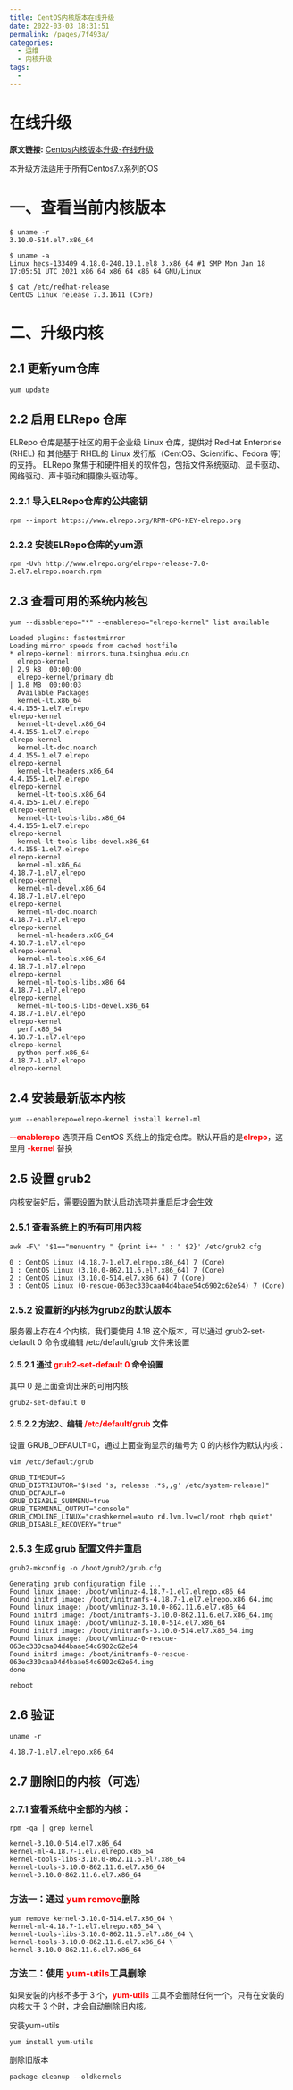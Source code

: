 ```yaml
---
title: CentOS内核版本在线升级
date: 2022-03-03 18:31:51
permalink: /pages/7f493a/
categories:
  - 运维
  - 内核升级
tags:
  - 
---
```

# 在线升级
**原文链接:** [Centos内核版本升级-在线升级](https://dbsecurity.com.cn/pages/79a802/)

本升级方法适用于所有Centos7.x系列的OS

# 一、查看当前内核版本
```shell
$ uname -r
3.10.0-514.el7.x86_64

$ uname -a 
Linux hecs-133409 4.18.0-240.10.1.el8_3.x86_64 #1 SMP Mon Jan 18 17:05:51 UTC 2021 x86_64 x86_64 x86_64 GNU/Linux

$ cat /etc/redhat-release
CentOS Linux release 7.3.1611 (Core)
```

# 二、升级内核
## 2.1 更新yum仓库
```shell
yum update
```

## 2.2 启用 ELRepo 仓库
ELRepo 仓库是基于社区的用于企业级 Linux 仓库，提供对 RedHat Enterprise (RHEL) 和 其他基于 RHEL的 Linux 发行版（CentOS、Scientific、Fedora 等）的支持。
ELRepo 聚焦于和硬件相关的软件包，包括文件系统驱动、显卡驱动、网络驱动、声卡驱动和摄像头驱动等。

### 2.2.1 导入ELRepo仓库的公共密钥
```shell
rpm --import https://www.elrepo.org/RPM-GPG-KEY-elrepo.org
```

### 2.2.2 安装ELRepo仓库的yum源
```shell
rpm -Uvh http://www.elrepo.org/elrepo-release-7.0-3.el7.elrepo.noarch.rpm
```

## 2.3 查看可用的系统内核包 
```shell
yum --disablerepo="*" --enablerepo="elrepo-kernel" list available
```
```text
Loaded plugins: fastestmirror
Loading mirror speeds from cached hostfile
* elrepo-kernel: mirrors.tuna.tsinghua.edu.cn
  elrepo-kernel                                                                                                                                                                 | 2.9 kB  00:00:00     
  elrepo-kernel/primary_db                                                                                                                                                      | 1.8 MB  00:00:03     
  Available Packages
  kernel-lt.x86_64                                                                                  4.4.155-1.el7.elrepo                                                                  elrepo-kernel
  kernel-lt-devel.x86_64                                                                            4.4.155-1.el7.elrepo                                                                  elrepo-kernel
  kernel-lt-doc.noarch                                                                              4.4.155-1.el7.elrepo                                                                  elrepo-kernel
  kernel-lt-headers.x86_64                                                                          4.4.155-1.el7.elrepo                                                                  elrepo-kernel
  kernel-lt-tools.x86_64                                                                            4.4.155-1.el7.elrepo                                                                  elrepo-kernel
  kernel-lt-tools-libs.x86_64                                                                       4.4.155-1.el7.elrepo                                                                  elrepo-kernel
  kernel-lt-tools-libs-devel.x86_64                                                                 4.4.155-1.el7.elrepo                                                                  elrepo-kernel
  kernel-ml.x86_64                                                                                  4.18.7-1.el7.elrepo                                                                   elrepo-kernel
  kernel-ml-devel.x86_64                                                                            4.18.7-1.el7.elrepo                                                                   elrepo-kernel
  kernel-ml-doc.noarch                                                                              4.18.7-1.el7.elrepo                                                                   elrepo-kernel
  kernel-ml-headers.x86_64                                                                          4.18.7-1.el7.elrepo                                                                   elrepo-kernel
  kernel-ml-tools.x86_64                                                                            4.18.7-1.el7.elrepo                                                                   elrepo-kernel
  kernel-ml-tools-libs.x86_64                                                                       4.18.7-1.el7.elrepo                                                                   elrepo-kernel
  kernel-ml-tools-libs-devel.x86_64                                                                 4.18.7-1.el7.elrepo                                                                   elrepo-kernel
  perf.x86_64                                                                                       4.18.7-1.el7.elrepo                                                                   elrepo-kernel
  python-perf.x86_64                                                                                4.18.7-1.el7.elrepo                                                                   elrepo-kernel
```

## 2.4 安装最新版本内核
```shell
yum --enablerepo=elrepo-kernel install kernel-ml
```
<font color='red'>**--enablerepo**</font> 选项开启 CentOS 系统上的指定仓库。默认开启的是<font color='red'>**elrepo**</font>，这里用  <font color='red'>**-kernel**</font>  替换

## 2.5 设置 grub2
内核安装好后，需要设置为默认启动选项并重启后才会生效

### 2.5.1 查看系统上的所有可用内核
```shell
awk -F\' '$1=="menuentry " {print i++ " : " $2}' /etc/grub2.cfg
```
```text
0 : CentOS Linux (4.18.7-1.el7.elrepo.x86_64) 7 (Core)
1 : CentOS Linux (3.10.0-862.11.6.el7.x86_64) 7 (Core)
2 : CentOS Linux (3.10.0-514.el7.x86_64) 7 (Core)
3 : CentOS Linux (0-rescue-063ec330caa04d4baae54c6902c62e54) 7 (Core)
```

### 2.5.2 设置新的内核为grub2的默认版本
服务器上存在4 个内核，我们要使用 4.18 这个版本，可以通过 grub2-set-default 0 命令或编辑 /etc/default/grub 文件来设置

#### 2.5.2.1 通过 <font color='red'>**grub2-set-default 0**</font> 命令设置
其中 0 是上面查询出来的可用内核
```shell
grub2-set-default 0
```

#### 2.5.2.2 方法2、编辑 <font color='red'>**/etc/default/grub**</font> 文件
设置 GRUB_DEFAULT=0，通过上面查询显示的编号为 0 的内核作为默认内核：
```shell
vim /etc/default/grub
```
```text
GRUB_TIMEOUT=5
GRUB_DISTRIBUTOR="$(sed 's, release .*$,,g' /etc/system-release)"
GRUB_DEFAULT=0
GRUB_DISABLE_SUBMENU=true
GRUB_TERMINAL_OUTPUT="console"
GRUB_CMDLINE_LINUX="crashkernel=auto rd.lvm.lv=cl/root rhgb quiet"
GRUB_DISABLE_RECOVERY="true"
```

### 2.5.3 生成 grub 配置文件并重启
```shell
grub2-mkconfig -o /boot/grub2/grub.cfg
```
```text
Generating grub configuration file ...
Found linux image: /boot/vmlinuz-4.18.7-1.el7.elrepo.x86_64
Found initrd image: /boot/initramfs-4.18.7-1.el7.elrepo.x86_64.img
Found linux image: /boot/vmlinuz-3.10.0-862.11.6.el7.x86_64
Found initrd image: /boot/initramfs-3.10.0-862.11.6.el7.x86_64.img
Found linux image: /boot/vmlinuz-3.10.0-514.el7.x86_64
Found initrd image: /boot/initramfs-3.10.0-514.el7.x86_64.img
Found linux image: /boot/vmlinuz-0-rescue-063ec330caa04d4baae54c6902c62e54
Found initrd image: /boot/initramfs-0-rescue-063ec330caa04d4baae54c6902c62e54.img
done
```
```shell
reboot
```

## 2.6 验证
```shell
uname -r
```
```text
4.18.7-1.el7.elrepo.x86_64
```

## 2.7 删除旧的内核（可选）

### 2.7.1 查看系统中全部的内核：
```shell
rpm -qa | grep kernel
```
```text
kernel-3.10.0-514.el7.x86_64
kernel-ml-4.18.7-1.el7.elrepo.x86_64
kernel-tools-libs-3.10.0-862.11.6.el7.x86_64
kernel-tools-3.10.0-862.11.6.el7.x86_64
kernel-3.10.0-862.11.6.el7.x86_64
```

### 方法一：通过 <font color='red'>**yum remove**</font>删除
```shell
yum remove kernel-3.10.0-514.el7.x86_64 \
kernel-ml-4.18.7-1.el7.elrepo.x86_64 \
kernel-tools-libs-3.10.0-862.11.6.el7.x86_64 \
kernel-tools-3.10.0-862.11.6.el7.x86_64 \
kernel-3.10.0-862.11.6.el7.x86_64
```

### 方法二：使用 <font color='red'>**yum-utils**</font>工具删除
如果安装的内核不多于 3 个，<font color='red'>**yum-utils**</font> 工具不会删除任何一个。只有在安装的内核大于 3 个时，才会自动删除旧内核。

安装yum-utils
```shell
yum install yum-utils
```

删除旧版本
```shell
package-cleanup --oldkernels
```

